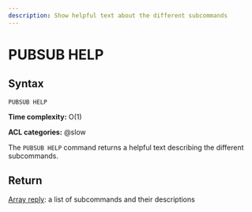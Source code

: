 ```yaml
---
description: Show helpful text about the different subcommands
---
```


# PUBSUB HELP

## Syntax

    PUBSUB HELP 

**Time complexity:** O(1)

**ACL categories:** @slow

The `PUBSUB HELP` command returns a helpful text describing the different subcommands.

## Return

[Array reply](https://redis.io/docs/reference/protocol-spec/#arrays): a list of subcommands and their descriptions
